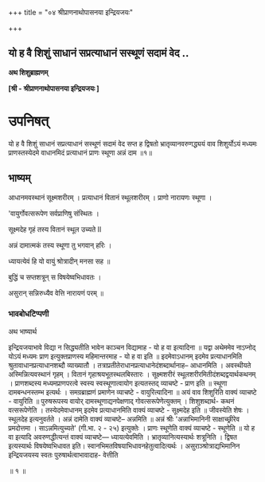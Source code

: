+++
title = "०४ श्रीप्राणनाथोपासनया इन्द्रियजयः"

+++


## यो ह वै शिशुं साधानं सप्रत्याधानं सस्थूणं सदामं वेद ..

**अथ शिशुब्राह्मणम्**

**\[श्री - श्रीप्राणनाथोपासनया इन्द्रियजयः \]**

# **उपनिषत्**

यो ह वै शिशुं साधानं सप्रत्याधानं सस्थूणं सदामं वेद सप्त ह द्विषतो भ्रातृव्यानवरुणद्ध्ययं वाव शिशुर्योऽयं मध्यमः प्राणस्तस्येदमे वाधानमिदं प्रत्याधानं प्राणः स्थूणा अन्नं दाम ॥१॥

## **भाष्यम्**

आधानमवस्थानं सूक्ष्मशरीरम् । प्रत्याधानं वितानं स्थूलशरीरम् । प्राणो नारायणः स्थूणा ।

'वायुर्गोवत्सरूपेण सर्वप्राणिषु संस्थितः ।

सूक्ष्मदेह गृहं तस्य वितानं स्थूल उच्यते II

अन्नं दामात्मकं तस्य स्थूणा तु भगवान् हरिः ।

ध्यायत्येवं हि यो वायुं श्रोत्रादीन् मनसा सह ॥

बुद्धिं च सप्तशत्रून् स विषयेष्वभिधावतः ।

असुरान् सन्निरुध्यैव वेत्ति नारायणं परम् ॥

### **भावबोधटिप्पणी**

अथ भाष्यार्थ

इन्द्रियजयाभावे विद्या न सिद्ध्यतीति भावेन काञ्चन विद्यामाह - यो ह वा इत्यादिना ॥ यद्वा अथेममेव नाऽप्नोद् योऽयं मध्यमः प्राण इत्युक्तप्राणस्य महिमान्तरमाह - यो ह वा इति ॥ इदमेवाऽधानम् इदमेव प्रत्याधानमिति श्रुतावाधानप्रत्याधानशब्दौ व्याख्यातौ । तत्राप्रतीतेराधानप्रत्याधानेदंशब्दार्थानाह– आधानमिति । अवस्थीयते अस्मिन्नित्यवस्थानं गृहम् । वितानं गृहाश्रयभूतस्थलबिस्तारः । सूक्ष्मशरीरं स्थूलशरीरमितीदंशब्दद्वयार्थकथनम् । प्राणशब्दस्य मध्यमप्राणपरत्वे स्वस्य स्वस्थूणात्वायोग इत्यतस्तद् व्याचष्टे - प्राण इति ॥ स्थूणा दामबन्धनस्तम्भ इत्यर्थः । समग्रब्राह्मणं प्रमाणेन व्याचष्टे - वायुरित्यादिना ॥ अयं वाव शिशुरिति वाक्यं व्याचष्टे - वायुरिति ॥ पुरुषरूपस्य वायोर् दामस्थूणाद्यनपेक्षणाद् गोवत्सरूपेणेत्युक्तम् । शिशुशब्दार्थ- कथनं वत्सरूपेणेति । तस्येदमेवाधानम् इदमेव प्रत्याधानमिति वाक्यं व्याचष्टे - सूक्ष्मदेह इति ॥ जीवस्येति शेषः । स्थूलदेह इत्यनुवर्तते । अन्नं दामेति वाक्यं व्याचष्टे– अन्नमिति ॥ अन्नं श्रीः 'अन्नाभिमानिनी साक्षाच्छ्रीरेव प्रमदोत्तमा । साऽन्नमित्युच्यते' (गी.भा. २ - २५) इत्युक्तेः । प्राणः स्थूणेति वाक्यं व्याचष्टे - स्थूणेति ॥ यो ह वा इत्यादि अवरुणद्धीत्यन्तं वाक्यं व्याचष्टे— ध्यायत्येवमिति । भ्रातृव्यानित्यस्यार्थः शत्रूनिति । द्विषत इत्यस्यार्थः विषयेष्वभिधावत इति। स्वानभिमतविषयाभिधावनहेतुत्वादित्यर्थः । असुराञ्श्रोत्राद्यभिमानिन इन्द्रियजयस्य स्वतः पुरुषार्थत्वाभावादाह- वेत्तीति

॥ १ ॥

